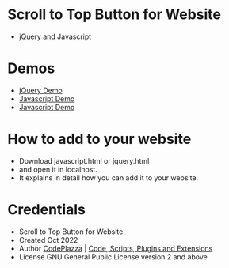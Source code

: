 # Scroll to Top Button for Website
- jQuery and Javascript

# Demos
- [jQuery Demo](https://www.codeplazza.com/demos/html/Scroll-to-Top-Button/jquery.html)
- [Javascript Demo](https://www.codeplazza.com/demos/html/Scroll-to-Top-Button/javascript.html)
- <a href="[http://example.com/](https://www.codeplazza.com/demos/html/Scroll-to-Top-Button/javascript.html)" target="_blank">Javascript Demo</a>

# How to add to your website
- Download javascript.html or jquery.html
- and open it in localhost.
- It explains in detail how you can add it to your website.

# Credentials
- Scroll to Top Button for Website
- Created		Oct 2022
- Author		[CodePlazza](https://www.codeplazza.com/) | [Code, Scripts, Plugins and Extensions](https://www.codeplazza.com/)
- License		GNU General Public License version 2 and above
